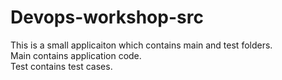 # Devops-workshop-src

This is a small applicaiton which contains main and test folders.  
Main contains application code.  
Test contains test cases.  


